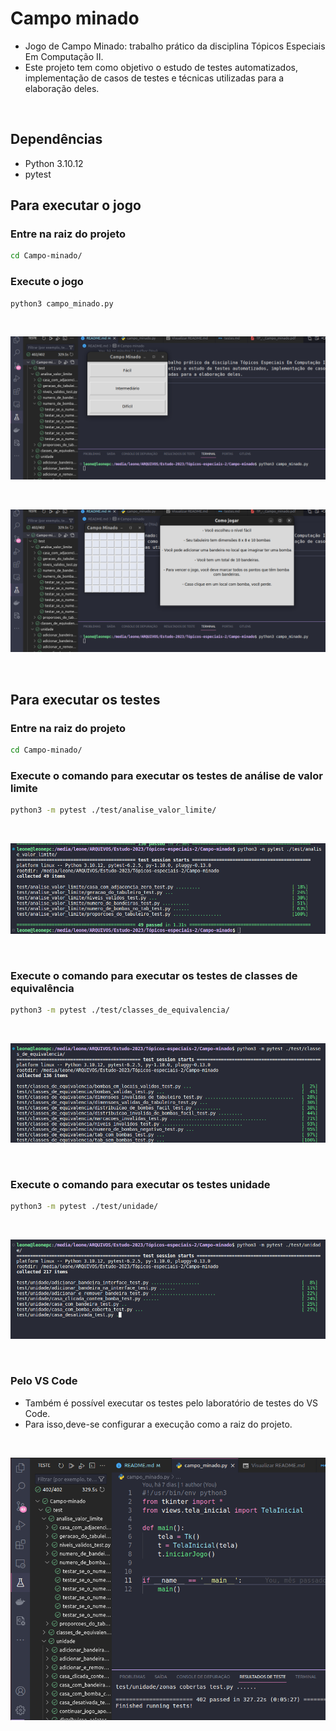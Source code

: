 # Campo minado
- Jogo de Campo Minado: trabalho prático da disciplina Tópicos Especiais Em Computação II.
- Este projeto tem como objetivo o estudo de testes automatizados, implementação de casos de testes e técnicas utilizadas para a elaboração deles.

<Br>

## Dependências
- Python 3.10.12
- pytest

## Para executar o jogo

### Entre na raiz do projeto
```sh
cd Campo-minado/
```

### Execute o jogo

```sh
python3 campo_minado.py
```

<Br>

![Executar o projeto.](./assets/tela-inicial.png)

<Br>

![Tela do jogo.](./assets/tela-do-jogo.png)

<Br>

## Para executar os testes

### Entre na raiz do projeto
```sh
cd Campo-minado/
```

### Execute o comando para executar os testes de análise de valor limite

```sh
python3 -m pytest ./test/analise_valor_limite/
```

<Br>

![Valor limite.](./assets/analise-valor.png)

<Br>

### Execute o comando para executar os testes de classes de equivalência 

```sh
python3 -m pytest ./test/classes_de_equivalencia/
```

<Br>

![Equivalencia](./assets/classe-de-equivalencia.png)

<Br>

### Execute o comando para executar os testes unidade

```sh
python3 -m pytest ./test/unidade/
```

<Br>

![Equivalencia](./assets/unidade.png)

<Br>

### Pelo VS Code
- Também é possível executar os testes pelo laboratório de testes do VS Code.
- Para isso,deve-se configurar a execução como a raiz do projeto.

<Br>

![Equivalencia](./assets/lab.png)

<Br>

